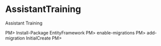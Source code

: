 # AssistantTraining
Assistant Training

PM> Install-Package EntityFramework
PM> enable-migrations
PM> add-migration InitialCreate 
PM> 
